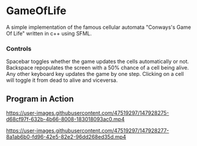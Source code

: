 # GameOfLife
A simple implementation of the famous cellular automata "Conways's Game Of Life" written in c++ using SFML.

### Controls
Spacebar toggles whether the game updates the cells automatically or not.
Backspace repopulates the screen with a 50% chance of a cell being alive.
Any other keyboard key updates the game by one step.
Clicking on a cell will toggle it from dead to alive and viceversa.

## Program in Action

https://user-images.githubusercontent.com/47519297/147928275-d68cf97f-632b-4b66-8008-183018093ac0.mp4

https://user-images.githubusercontent.com/47519297/147928277-8a1ab6b0-fd96-42e5-82e2-96dd268ed35d.mp4
